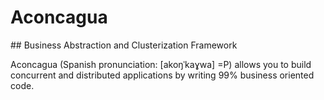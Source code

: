 Aconcagua
=========

## Business Abstraction and Clusterization Framework

Aconcagua (Spanish pronunciation: [akoŋˈkaɣwa] =P) allows you to build concurrent and distributed applications by writing 99% business oriented code.
